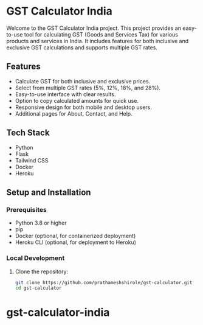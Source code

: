 # GST Calculator India

Welcome to the GST Calculator India project. This project provides an easy-to-use tool for calculating GST (Goods and Services Tax) for various products and services in India. It includes features for both inclusive and exclusive GST calculations and supports multiple GST rates.

## Features

- Calculate GST for both inclusive and exclusive prices.
- Select from multiple GST rates (5%, 12%, 18%, and 28%).
- Easy-to-use interface with clear results.
- Option to copy calculated amounts for quick use.
- Responsive design for both mobile and desktop users.
- Additional pages for About, Contact, and Help.

## Tech Stack

- Python
- Flask
- Tailwind CSS
- Docker
- Heroku

## Setup and Installation

### Prerequisites

- Python 3.8 or higher
- pip
- Docker (optional, for containerized deployment)
- Heroku CLI (optional, for deployment to Heroku)

### Local Development

1. Clone the repository:

   ```bash
   git clone https://github.com/prathameshshirole/gst-calculator.git
   cd gst-calculator
# gst-calculator-india
